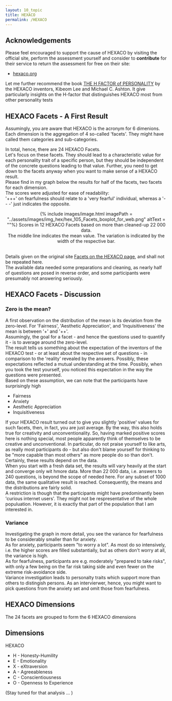 ```yaml
---
layout: 10_topic
title: HEXACO
permalink: /HEXACO
---
```




## Acknowledgements

Please feel encouraged to support the cause of HEXACO by visiting the official site, perform the assessment yourself and consider to **contribute** for their service to return the assessment for free on their site:

- [hexaco.org](http://hexaco.org/)

Let me further recommend the book [THE H FACTOR of PERSONALITY](https://www.amazon.com/-/de/dp/1554588340/ref=sr_1_1?__mk_de_DE=%C3%85M%C3%85%C5%BD%C3%95%C3%91&dchild=1&keywords=the+h+factor&qid=1616861450&sr=8-1) by the HEXACO inventors,  Kibeom Lee and Michael C. Ashton. It give particularly insights on the H-factor that distinguishes HEXACO most from other personality tests 

## HEXACO Facets - A First Result

Assumingly, you are aware that HEXACO is the acronym for 6 dimenions.<br>
Each dimension is the aggregation of 4 so-called 'facets'. 
They might have called them categories and sub-categories. <br>

In total, hence, there are 24 HEXACO Facets. <br>
Let's focus on these facets. They should lead to a characteristic value for each personality trait of a specific person, but they should be independent of the concrete questions leading to that value. Further, you need to get down to the facets anyway when you want to make sense of a HEXACO result.
<br>
Please find in my graph below the results for half of the facets, two facets for each dimension.
<br> 
The scores were adjusted for ease of readability: <br>'+++' on fearfulness should relate to a 'very fearful' individual, whereas a '- - -' just indicates the opposite.

<center>
{% include images/image.html imagePath = "../assets/images/img_hex/hex_105_Facets_boxplot_for_web.png" altText =  ""%}
Scores in 12 HEXACO Facets based on more than cleaned-up 22 000 data. <br>The middle line indicates the mean value. The variation is indicated by the width of the respective bar.
</center><br>

Details given on the original site [Facets on the HEXACO page](http://hexaco.org/facets), and shall not be repeated here.
<br>
The available data needed some preparations and cleaning, as nearly half of questions are posed in reverse order, and some participants were presumably not answering seriously. 
<br>


## HEXACO Facets - Discussion

### Zero is the mean?

A first observation on the distribution of the mean is its deviation from the zero-level. For 'Fairness', 'Aesthetic Appreciation', and 'Inquisitiveness' the mean is between '+' and '++'. <br>
Assumingly, the goal for a facet - and hence the questions used to quantify it - is to average around the zero-level.
<br>
The result tells us something about the expectation of the inventors of the HEXACO test - or at least about the respective set of questions - in comparison to the 'reality' revealed by the answers. Possibly, these expectations reflected a mutual understanding at the time. Possibly, when you took the test yourself, you noticed this expectation in the way the questions were presented.
<br>
Based on these assumption, we can note that the participants have surprisingly high
- Fairness
- Anxiety
- Aesthetic Appreciation
- Inquisitiveness

If your HEXACO result turned out to give you slightly 'positive' values for such facets, then, in fact, you are just average. By the way, this also holds true for creativity and unconventionality. So, having marked positive scores here is nothing special, most people apparently think of themselves to be creative and unconventional. In particular, do not praise yourself to like arts, as really most participants do - but also don't blame yourself for thinking to be "more capable than most others" as more people do so than don't. 
<br>
Certainly, these results depend on the data.<br>
When you start with a fresh data set, the results will vary heavily at the start and converge only wit hmore data. More than 22 000 data, i.e. answers to 240 questions, is beyond the scope of needed here. For any subset of 1000 data, the same qualitative result is reached. Consequently, the means and the distributions are fairly solid.
<br>
A restriction is though that the participants might have predominantly been 'curious internet users'. They might not be respresentative of the whole populuation. However, it is exactly that part of the population that I am interested in.


### Variance

Investigating the graph in more detail, you see the variance for fearfulness to be considerably smaller than for anxiety. 
<br>
As for anxiety, participants seem "to worry a lot". As most do so intensively, i.e. the higher scores are filled substantially, but as others don't worry at all, the variance is high.
<br>
As for fearfulness, participants are e.g. moderately "prepared to take risks", with only a few being on the far risk taking side and even fewer on the extreme risk-avoidance side.
<br>
Variance investigation leads to personalty traits which support more than others to distingish persons. As an intervierwer, hence, you might want to pick questions from the anxiety set and omit those from fearfulness.


## HEXACO Dimensions

The 24 facets are grouped to form the 6 HEXACO dimensions

## Dimensions

HEXACO

- H - Honesty-Humility
- E - Emotionality
- X - eXtraversion
- A - Agreeableness
- C - Conscientiousness
- O - Openness to Experience

(Stay tuned for that analysis ... )

